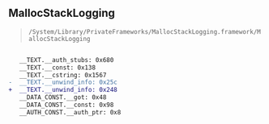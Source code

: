## MallocStackLogging

> `/System/Library/PrivateFrameworks/MallocStackLogging.framework/MallocStackLogging`

```diff

   __TEXT.__auth_stubs: 0x680
   __TEXT.__const: 0x138
   __TEXT.__cstring: 0x1567
-  __TEXT.__unwind_info: 0x25c
+  __TEXT.__unwind_info: 0x248
   __DATA_CONST.__got: 0x48
   __DATA_CONST.__const: 0x98
   __AUTH_CONST.__auth_ptr: 0x8

```
